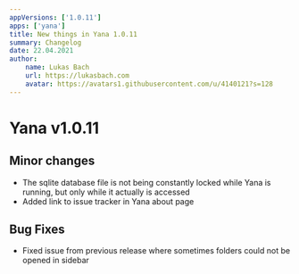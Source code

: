 ```yaml
---
appVersions: ['1.0.11']
apps: ['yana']
title: New things in Yana 1.0.11
summary: Changelog
date: 22.04.2021
author:
    name: Lukas Bach
    url: https://lukasbach.com
    avatar: https://avatars1.githubusercontent.com/u/4140121?s=128
---
```

# Yana v1.0.11

## Minor changes
* The sqlite database file is not being constantly locked while Yana is running, but only while it actually is accessed
* Added link to issue tracker in Yana about page

## Bug Fixes
* Fixed issue from previous release where sometimes folders could not be opened in sidebar
